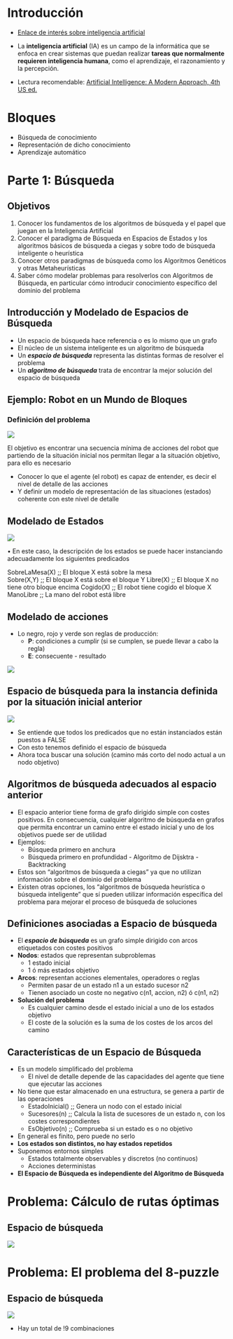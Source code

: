 # Introducción

- [Enlace de interés sobre inteligencia artificial](https://planderecuperacion.gob.es/noticias/que-es-inteligencia-artificial-ia-prtr)

- La **inteligencia artificial** (IA) es un campo de la informática que se enfoca en crear sistemas que puedan realizar **tareas que normalmente requieren inteligencia humana**, como el aprendizaje, el razonamiento y la percepción.
- Lectura recomendable: [Artificial Intelligence: A Modern Approach, 4th US ed.](https://aima.cs.berkeley.edu/)

# Bloques

- Búsqueda de conocimiento
- Representación de dicho conocimiento
- Aprendizaje automático

# Parte 1: Búsqueda

## Objetivos

1. Conocer los fundamentos de los algoritmos de búsqueda y el papel que juegan en la Inteligencia Artificial
2. Conocer el paradigma de Búsqueda en Espacios de Estados y los algoritmos básicos de búsqueda a ciegas y sobre todo de búsqueda inteligente o heurística
3. Conocer otros paradigmas de búsqueda como los Algoritmos Genéticos y otras Metaheurísticas
4. Saber cómo modelar problemas para resolverlos con Algoritmos de Búsqueda, en particular cómo introducir conocimiento específico del dominio del problema

## Introducción y Modelado de Espacios de Búsqueda

- Un espacio de búsqueda hace referencia o es lo mismo que un grafo
- El núcleo de un sistema inteligente es un algoritmo de búsqueda
- Un ***espacio de búsqueda*** representa las distintas formas de resolver el problema
- Un ***algoritmo de búsqueda*** trata de encontrar la mejor solución del espacio de búsqueda

## Ejemplo: Robot en un Mundo de Bloques

### Definición del problema

![](img/Pasted%20image%2020230911185326.png)

El objetivo es encontrar una secuencia mínima de acciones del robot que partiendo de la situación inicial nos permitan llegar a la situación objetivo, para ello es necesario
- Conocer lo que el agente (el robot) es capaz de entender, es decir el nivel de detalle de las acciones  
- Y definir un modelo de representación de las situaciones (estados) coherente con este nivel de detalle

## Modelado de Estados

![](img/Pasted%20image%2020230911185620.png)

• En este caso, la descripción de los estados se puede hacer instanciando adecuadamente los siguientes predicados

SobreLaMesa(X) ;; El bloque X está sobre la mesa  
Sobre(X,Y) ;; El bloque X está sobre el bloque Y 
Libre(X) ;; El bloque X no tiene otro bloque encima
Cogido(X)  ;; El robot tiene cogido el bloque X
ManoLibre ;; La mano del robot está libre

## Modelado de acciones

- Lo negro, rojo y verde son reglas de producción:
	- **P**: condiciones a cumplir (si se cumplen, se puede llevar a cabo la regla)
	- **E**: consecuente - resultado

![](img/Pasted%20image%2020230911185907.png)

## Espacio de búsqueda para la instancia definida por la situación inicial anterior

![](img/Pasted%20image%2020230911190204.png)

- Se entiende que todos los predicados que no están instanciados están puestos a FALSE
- Con esto tenemos definido el espacio de búsqueda
- Ahora toca buscar una solución (camino más corto del nodo actual a un nodo objetivo)

## Algoritmos de búsqueda adecuados al espacio anterior

- El espacio anterior tiene forma de grafo dirigido simple con costes positivos. En consecuencia, cualquier algoritmo de búsqueda en grafos que permita encontrar un camino entre el estado inicial y uno de los objetivos puede ser de utilidad
- Ejemplos:
    -  Búsqueda primero en anchura 
    -  Búsqueda primero en profundidad
    - Algoritmo de Dijsktra - Backtracking
- Estos son “algoritmos de búsqueda a ciegas” ya que no utilizan información sobre el dominio del problema
- Existen otras opciones, los “algoritmos de búsqueda heurística o búsqueda inteligente” que sí pueden utilizar información específica del problema para mejorar el proceso de búsqueda de soluciones

## Definiciones asociadas a Espacio de búsqueda

- El ***espacio de búsqueda*** es un grafo simple dirigido con arcos etiquetados con costes positivos
- **Nodos**: estados que representan subproblemas
    - 1 estado inicial
    - 1 ó más estados objetivo
- **Arcos**: representan acciones elementales, operadores o reglas
    - Permiten pasar de un estado n1 a un estado sucesor n2
    - Tienen asociado un coste no negativo c(n1, accion, n2) ó c(n1, n2)
- **Solución del problema**
    - Es cualquier camino desde el estado inicial a uno de los estados objetivo
    - El coste de la solución es la suma de los costes de los arcos del camino

## Características de un Espacio de Búsqueda

- Es un modelo simplificado del problema  
	- El nivel de detalle depende de las capacidades del agente que tiene que ejecutar las acciones
- No tiene que estar almacenado en una estructura, se genera a partir de las operaciones
	- EstadoInicial() ;; Genera un nodo con el estado inicial  
	- Sucesores(n) ;; Calcula la lista de sucesores de un estado n, con los costes correspondientes
	- EsObjetivo(n)  ;; Comprueba si un estado es o no objetivo
- En general es finito, pero puede no serlo
- **Los estados son distintos, no hay estados repetidos**
- Suponemos entornos simples
    - Estados totalmente observables y discretos (no continuos)
    - Acciones deterministas
- **El Espacio de Búsqueda es independiente del Algoritmo de Búsqueda**


# Problema: Cálculo de rutas óptimas

## Espacio de búsqueda

![](img/Pasted%20image%2020230911191637.png)

# Problema: El problema del 8-puzzle

## Espacio de búsqueda

![](img/Pasted%20image%2020230911192003.png)
  
- Hay un total de !9 combinaciones

